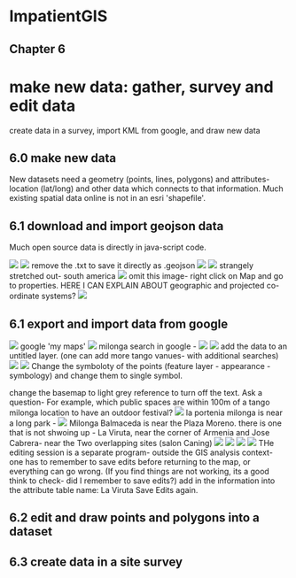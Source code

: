 # ImpatientGIS

## Chapter 6
# make new data: gather, survey and edit data

create data in a survey, import KML from google, and draw new data

## 6.0 make new data

New datasets need a geometry (points, lines, polygons) and attributes- location (lat/long) and other data which connects to that information.  Much existing spatial data online is not in an esri 'shapefile'. 
## 6.1 download and import geojson data
Much open source data is directly in java-script code. 

![](2021-05-23-20-27-10.png)
![](2021-05-23-20-33-40.png)
remove the .txt  to save it directly as .geojson
![](2021-05-23-20-30-17.png)
![](2021-05-23-20-35-20.png)
strangely stretched out- south america 
![](layerProperties.png)   omit this image- right click on Map and go to properties. HERE I CAN EXPLAIN ABOUT geographic and projected co-ordinate systems? 
![](2021-05-23-20-46-36.png)


## 6.1 export and import data from google
![](2021-05-23-20-48-22.png)  google 'my maps'
![](2021-05-23-20-49-01.png)
milonga search in google - ![](2021-05-23-20-54-11.png)
![](2021-05-23-21-00-28.png) add the data to an untitled layer. (one can add more tango vanues- with additional searches)
![](2021-05-23-21-02-46.png)
![](2021-05-23-20-55-16.png)
Change the symboloty of the points (feature layer - appearance - symbology) and change them to single symbol. 

change the basemap to light grey reference to turn off the text.
Ask a question- For example, which public spaces are within 100m of a tango milonga location to have an outdoor festival?
![](2021-05-23-21-14-28.png) la portenia milonga is near a long park - 
![](2021-05-23-21-15-31.png) Milonga Balmaceda is near the Plaza Moreno.
there is one that is not shwoing up - La Viruta, near the corner of Armenia and Jose Cabrera- near the Two overlapping sites (salon Caning)
![](2021-05-23-21-25-38.png)
![](2021-05-23-21-26-43.png)
![](2021-05-23-21-27-31.png)
![](2021-05-23-21-34-49.png)
THe editing session is a separate program- outside the GIS analysis context- one has to remember to save edits before returning to the map, or everything can go wrong. (If you find things are not working, its a good think to check- did I remember to save edits?)
add in the information into the attribute table
name: La Viruta   Save Edits again. 

## 6.2 edit and draw points and polygons into a dataset
## 6.3 create data in a site survey

